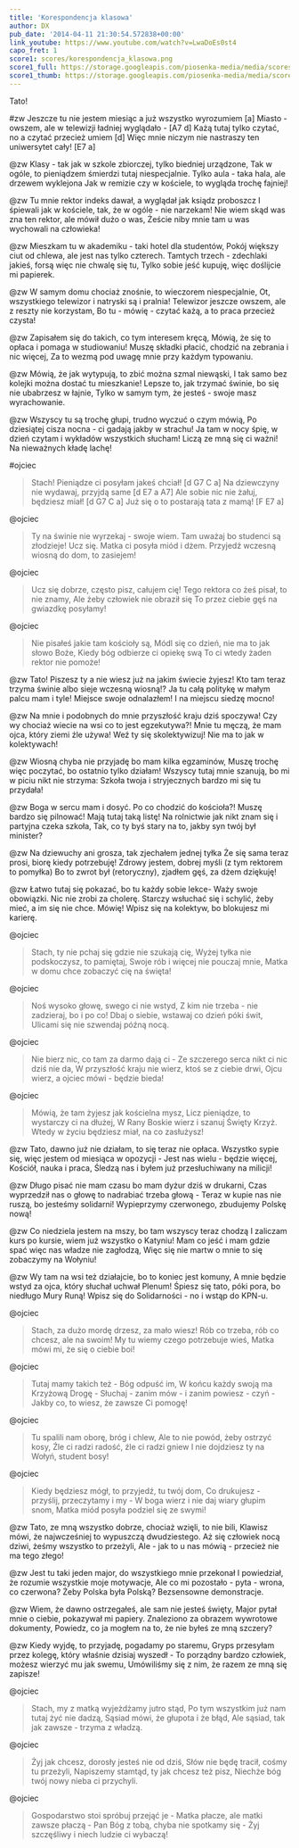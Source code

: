 ```yaml
---
title: 'Korespondencja klasowa'
author: DX
pub_date: '2014-04-11 21:30:54.572838+00:00'
link_youtube: https://www.youtube.com/watch?v=LwaDoEs0st4
capo_fret: 1
score1: scores/korespondencja_klasowa.png
score1_full: https://storage.googleapis.com/piosenka-media/media/scores/korespondencja_klasowa.png
score1_thumb: https://storage.googleapis.com/piosenka-media/media/scores/korespondencja_klasowa.png.180x0_q85_upscale.jpg
---
```


Tato!

#zw
Jeszcze tu nie jestem miesiąc a już wszystko wyrozumiem [a]
Miasto - owszem, ale w telewizji ładniej wyglądało - [A7 d]
Każą tutaj tylko czytać, no a czytać przecież umiem [d]
Więc mnie niczym nie nastraszy ten uniwersytet cały! [E7 a]

@zw
Klasy - tak jak w szkole zbiorczej, tylko biedniej urządzone,
Tak w ogóle, to pieniądzem śmierdzi tutaj niespecjalnie.
Tylko aula - taka hala, ale drzewem wyklejona
Jak w remizie czy w kościele, to wygląda trochę fajniej!

@zw
Tu mnie rektor indeks dawał, a wyglądał jak ksiądz proboszcz
I śpiewali jak w kościele, tak, że w ogóle - nie narzekam!
Nie wiem skąd was zna ten rektor, ale mówił dużo o was,
Żeście niby mnie tam u was wychowali na człowieka!

@zw
Mieszkam tu w akademiku - taki hotel dla studentów,
Pokój większy ciut od chlewa, ale jest nas tylko czterech.
Tamtych trzech - zdechlaki jakieś, forsą więc nie chwalę się tu,
Tylko sobie jeść kupuję, więc doślijcie mi papierek.

@zw
W samym domu chociaż znośnie, to wieczorem niespecjalnie,
Ot, wszystkiego telewizor i natryski są i pralnia!
Telewizor jeszcze owszem, ale z reszty nie korzystam,
Bo tu - mówię - czytać każą, a to praca przecież czysta!

@zw
Zapisałem się do takich, co tym interesem kręcą,
Mówią, że się to opłaca i pomaga w studiowaniu!
Muszę składki płacić, chodzić na zebrania i nic więcej,
Za to wezmą pod uwagę mnie przy każdym typowaniu.

@zw
Mówią, że jak wytypują, to zbić można szmal niewąski,
I tak samo bez kolejki można dostać tu mieszkanie!
Lepsze to, jak trzymać świnie, bo się nie ubabrzesz w łajnie,
Tylko w samym tym, że jesteś - swoje masz wyrachowanie.

@zw
Wszyscy tu są trochę głupi, trudno wyczuć o czym mówią,
Po dziesiątej cisza nocna - ci gadają jakby w strachu!
Ja tam w nocy śpię, w dzień czytam i wykładów wszystkich słucham!
Liczą ze mną się ci ważni! Na nieważnych kładę lachę!

#ojciec
>Stach! Pieniądze ci posyłam jakeś chciał! [d G7 C a]
>Na dziewczyny nie wydawaj, przyjdą same [d E7 a A7]
>Ale sobie nic nie żałuj, będziesz miał! [d G7 C a]
>Już się o to postarają tata z mamą! [F E7 a]

@ojciec
>Ty na świnie nie wyrzekaj - swoje wiem.
>Tam uważaj bo studenci są złodzieje!
>Ucz się. Matka ci posyła miód i dżem.
>Przyjedź wczesną wiosną do dom, to zasiejem!

@ojciec
>Ucz się dobrze, często pisz, całujem cię!
>Tego rektora co żeś pisał, to nie znamy,
>Ale żeby człowiek nie obraził się
>To przez ciebie gęś na gwiazdkę posyłamy!

@ojciec
>Nie pisałeś jakie tam kościoły są,
>Módl się co dzień, nie ma to jak słowo Boże,
>Kiedy bóg odbierze ci opiekę swą
>To ci wtedy żaden rektor nie pomoże!

@zw
Tato! Piszesz ty a nie wiesz już na jakim świecie żyjesz!
Kto tam teraz trzyma świnie albo sieje wczesną wiosną!?
Ja tu całą politykę w małym palcu mam i tyle!
Miejsce swoje odnalazłem! I na miejscu siedzę mocno!

@zw
Na mnie i podobnych do mnie przyszłość kraju dziś spoczywa!
Czy wy chociaż wiecie na wsi co to jest egzekutywa?!
Mnie tu męczą, że mam ojca, który ziemi źle używa!
Weź ty się skolektywizuj! Nie ma to jak w kolektywach!

@zw
Wiosną chyba nie przyjadę bo mam kilka egzaminów,
Muszę trochę więc poczytać, bo ostatnio tylko działam!
Wszyscy tutaj mnie szanują, bo mi w piciu nikt nie strzyma:
Szkoła twoja i stryjecznych bardzo mi się tu przydała!

@zw
Boga w sercu mam i dosyć. Po co chodzić do kościoła?!
Muszę bardzo się pilnować! Mają tutaj taką listę!
Na rolnictwie jak nikt znam się i partyjna czeka szkoła,
Tak, co ty byś stary na to, jakby syn twój był minister?

@zw
Na dziewuchy ani grosza, tak zjechałem jednej tyłka
Że się sama teraz prosi, biorę kiedy potrzebuję!
Zdrowy jestem, dobrej myśli (z tym rektorem to pomyłka)
Bo to zwrot był (retoryczny), zjadłem gęś, za dżem dziękuję!

@zw
Łatwo tutaj się pokazać, bo tu każdy sobie lekce-
Waży swoje obowiązki. Nic nie zrobi za cholerę.
Starczy wsłuchać się i schylić, żeby mieć, a im się nie chce.
Mówię! Wpisz się na kolektyw, bo blokujesz mi karierę.

@ojciec
>Stach, ty nie pchaj się gdzie nie szukają cię,
>Wyżej tyłka nie podskoczysz, to pamiętaj,
>Swoje rób i więcej nie pouczaj mnie,
>Matka w domu chce zobaczyć cię na święta!

@ojciec
>Noś wysoko głowę, swego ci nie wstyd,
>Z kim nie trzeba - nie zadzieraj, bo i po co!
>Dbaj o siebie, wstawaj co dzień póki świt,
>Ulicami się nie szwendaj późną nocą.

@ojciec
>Nie bierz nic, co tam za darmo dają ci -
>Ze szczerego serca nikt ci nic dziś nie da,
>W przyszłość kraju nie wierz, ktoś se z ciebie drwi,
>Ojcu wierz, a ojciec mówi - będzie bieda!

@ojciec
>Mówią, że tam żyjesz jak kościelna mysz,
>Licz pieniądze, to wystarczy ci na dłużej,
>W Rany Boskie wierz i szanuj Święty Krzyż.
>Wtedy w życiu będziesz miał, na co zasłużysz!

@zw
Tato, dawno już nie działam, to się teraz nie opłaca.
Wszystko sypie się, więc jestem od miesiąca w opozycji -
Jest nas wielu - będzie więcej, Kościół, nauka i praca,
Śledzą nas i byłem już przesłuchiwany na milicji!

@zw
Długo pisać nie mam czasu bo mam dyżur dziś w drukarni,
Czas wyprzedził nas o głowę to nadrabiać trzeba głową -
Teraz w kupie nas nie ruszą, bo jesteśmy solidarni!
Wypieprzymy czerwonego, zbudujemy Polskę nową!

@zw
Co niedziela jestem na mszy, bo tam wszyscy teraz chodzą
I zaliczam kurs po kursie, wiem już wszystko o Katyniu!
Mam co jeść i mam gdzie spać więc nas władze nie zagłodzą,
Więc się nie martw o mnie to się zobaczymy na Wołyniu!

@zw
Wy tam na wsi też działajcie, bo to koniec jest komuny,
A mnie będzie wstyd za ojca, który słuchał uchwał Plenum!
Śpiesz się tato, póki pora, bo niedługo Mury Runą!
Wpisz się do Solidarności - no i wstąp do KPN-u.

@ojciec
>Stach, za dużo mordę drzesz, za mało wiesz!
>Rób co trzeba, rób co chcesz, ale na swoim!
>My tu wiemy czego potrzebuje wieś,
>Matka mówi mi, że się o ciebie boi!

@ojciec
>Tutaj mamy takich też - Bóg odpuść im,
>W końcu każdy swoją ma Krzyżową Drogę -
>Słuchaj - zanim mów - i zanim powiesz - czyń -
>Jakby co, to wiesz, że zawsze Ci pomogę!

@ojciec
>Tu spalili nam oborę, bróg i chlew,
>Ale to nie powód, żeby ostrzyć kosy,
>Źle ci radzi radość, źle ci radzi gniew
>I nie dojdziesz ty na Wołyń, student bosy!

@ojciec
>Kiedy będziesz mógł, to przyjedź, tu twój dom,
>Co drukujesz - przyślij, przeczytamy i my -
>W boga wierz i nie daj wiary głupim snom,
>Matka miód posyła podziel się ze swymi!

@zw
Tato, ze mną wszystko dobrze, chociaż wzięli, to nie bili,
Klawisz mówi, że najwcześniej to wypuszczą dwudziestego.
Aż się człowiek nocą dziwi, żeśmy wszystko to przeżyli,
Ale - jak to u nas mówią - przecież nie ma tego złego!

@zw
Jest tu taki jeden major, do wszystkiego mnie przekonał
I powiedział, że rozumie wszystkie moje motywacje,
Ale co mi pozostało - pyta - wrona, co czerwona?
Żeby Polska była Polską? Bezsensowne demonstracje.

@zw
Wiem, że dawno ostrzegałeś, ale sam nie jesteś święty,
Major pytał mnie o ciebie, pokazywał mi papiery.
Znaleziono za obrazem wywrotowe dokumenty,
Powiedz, co ja mogłem na to, że nie byłeś ze mną szczery?

@zw
Kiedy wyjdę, to przyjadę, pogadamy po staremu,
Gryps przesyłam przez kolegę, który właśnie dzisiaj wyszedł -
To porządny bardzo człowiek, możesz wierzyć mu jak swemu,
Umówiliśmy się z nim, że razem ze mną się zapisze!

@ojciec
>Stach, my z matką wyjeżdżamy jutro stąd,
>Po tym wszystkim już nam tutaj żyć nie dadzą,
>Sąsiad mówi, że głupota i że błąd,
>Ale sąsiad, tak jak zawsze - trzyma z władzą.

@ojciec
>Żyj jak chcesz, dorosły jesteś nie od dziś,
>Słów nie będę tracił, cośmy tu przeżyli,
>Napiszemy stamtąd, ty jak chcesz też pisz,
>Niechże bóg twój nowy nieba ci przychyli.

@ojciec
>Gospodarstwo stoi spróbuj przejąć je -
>Matka płacze, ale matki zawsze płaczą -
>Pan Bóg z tobą, chyba nie spotkamy się -
>Żyj szczęśliwy i niech ludzie ci wybaczą!
